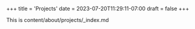 +++
title = 'Projects'
date = 2023-07-20T11:29:11-07:00
draft = false
+++

This is content/about/projects/_index.md
